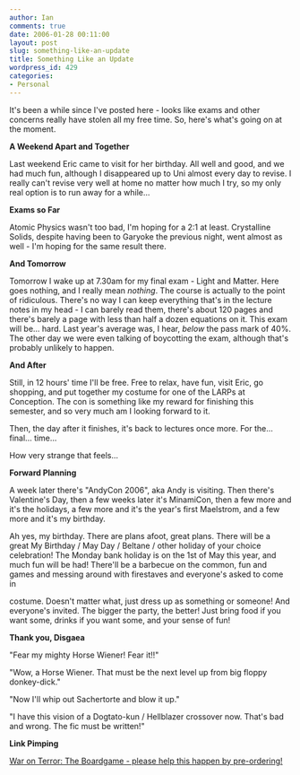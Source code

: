 ```yaml
---
author: Ian
comments: true
date: 2006-01-28 00:11:00
layout: post
slug: something-like-an-update
title: Something Like an Update
wordpress_id: 429
categories:
- Personal
---
```


It's been a while since I've posted here - looks like exams and other concerns really have stolen all my free time.  So, here's what's going on at the moment.  

<b>A Weekend Apart and Together</b>  

Last weekend Eric came to visit for her birthday.  All well and good, and we had much fun, although I disappeared up to Uni almost every day to revise.  I really can't revise very well at home no matter how much I try, so my only real option is to run away for a while...  

<b>Exams so Far</b>  

Atomic Physics wasn't too bad, I'm hoping for a 2:1 at least.  Crystalline Solids, despite having been to Garyoke the previous night, went almost as well - I'm hoping for the same result there.  

<b>And Tomorrow</b>  

Tomorrow I wake up at 7.30am for my final exam - Light and Matter.  Here goes nothing, and I really mean *nothing*.  The course is actually to the point of ridiculous.  There's no way I can keep everything that's in the lecture notes in my head - I can barely read them, there's about 120 pages and there's barely a page with less than half a dozen equations on it.  This exam will be... hard.  Last year's average was, I hear, *below* the pass mark of 40%.  The other day we were even talking of boycotting the exam, although that's probably unlikely to happen.  

<b>And After</b>  

Still, in 12 hours' time I'll be free.  Free to relax, have fun, visit Eric, go shopping, and put together my costume for one of the LARPs at Conception.  The con is something like my reward for finishing this semester, and so very much am I looking forward to it.  

Then, the day after it finishes, it's back to lectures once more.  For the... final... time...  

How very strange that feels...  

<b>Forward Planning</b>  

A week later there's "AndyCon 2006", aka Andy is visiting.  Then there's Valentine's Day, then a few weeks later it's MinamiCon, then a few more and it's the holidays, a few more and it's the year's first Maelstrom, and a few more and it's my birthday.  

Ah yes, my birthday.  There are plans afoot, great plans.  There will be a great My Birthday / May Day / Beltane / other holiday of your choice celebration!  The Monday bank holiday is on the 1st of May this year, and much fun will be had!  There'll be a barbecue on the common, fun and games and messing around with firestaves and everyone's asked to come in  

 costume.  Doesn't matter what, just dress up as something or someone!  And everyone's invited.  The bigger the party, the better!  Just bring food if you want some, drinks if you want some, and your sense of fun!  

<b>Thank you, Disgaea</b>  

"Fear my mighty Horse Wiener!  Fear it!!"  

"Wow, a Horse Wiener.  That must be the next level up from big floppy donkey-dick."  

"Now I'll whip out Sachertorte and blow it up."  

"I have this vision of a Dogtato-kun / Hellblazer crossover now.  That's bad and wrong.  The fic must be written!"  

<b>Link Pimping</b>  

<a href="http://www.waronterrortheboardgame.com/">War on Terror: The Boardgame - please help this happen by pre-ordering!</a>
